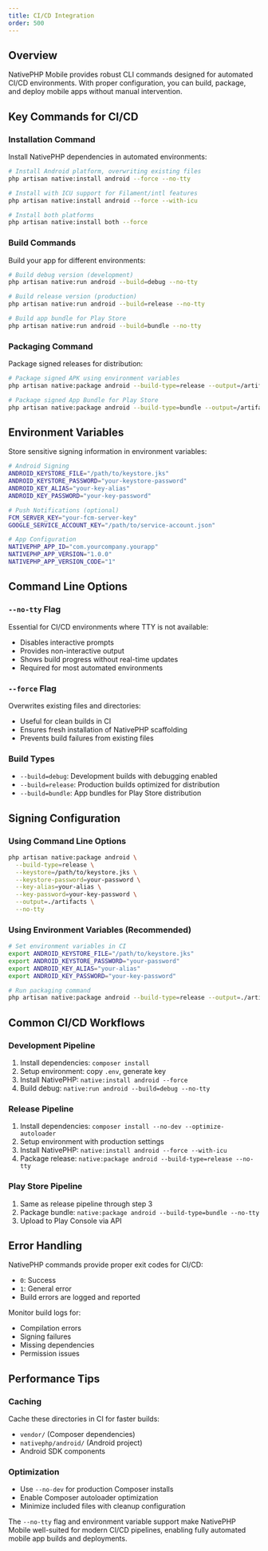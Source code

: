 ```yaml
---
title: CI/CD Integration
order: 500
---
```


## Overview

NativePHP Mobile provides robust CLI commands designed for automated CI/CD environments. With proper configuration, you can build, package, and deploy mobile apps without manual intervention.

## Key Commands for CI/CD

### Installation Command

Install NativePHP dependencies in automated environments:

```bash
# Install Android platform, overwriting existing files
php artisan native:install android --force --no-tty

# Install with ICU support for Filament/intl features
php artisan native:install android --force --with-icu

# Install both platforms
php artisan native:install both --force
```

### Build Commands

Build your app for different environments:

```bash
# Build debug version (development)
php artisan native:run android --build=debug --no-tty

# Build release version (production)
php artisan native:run android --build=release --no-tty

# Build app bundle for Play Store
php artisan native:run android --build=bundle --no-tty
```

### Packaging Command

Package signed releases for distribution:

```bash
# Package signed APK using environment variables
php artisan native:package android --build-type=release --output=/artifacts --no-tty

# Package signed App Bundle for Play Store
php artisan native:package android --build-type=bundle --output=/artifacts --no-tty
```

## Environment Variables

Store sensitive signing information in environment variables:

```bash
# Android Signing
ANDROID_KEYSTORE_FILE="/path/to/keystore.jks"
ANDROID_KEYSTORE_PASSWORD="your-keystore-password"
ANDROID_KEY_ALIAS="your-key-alias"
ANDROID_KEY_PASSWORD="your-key-password"

# Push Notifications (optional)
FCM_SERVER_KEY="your-fcm-server-key"
GOOGLE_SERVICE_ACCOUNT_KEY="/path/to/service-account.json"

# App Configuration
NATIVEPHP_APP_ID="com.yourcompany.yourapp"
NATIVEPHP_APP_VERSION="1.0.0"
NATIVEPHP_APP_VERSION_CODE="1"
```

## Command Line Options

### `--no-tty` Flag
Essential for CI/CD environments where TTY is not available:
- Disables interactive prompts
- Provides non-interactive output
- Shows build progress without real-time updates
- Required for most automated environments

### `--force` Flag
Overwrites existing files and directories:
- Useful for clean builds in CI
- Ensures fresh installation of NativePHP scaffolding
- Prevents build failures from existing files

### Build Types
- `--build=debug`: Development builds with debugging enabled
- `--build=release`: Production builds optimized for distribution
- `--build=bundle`: App bundles for Play Store distribution

## Signing Configuration

### Using Command Line Options
```bash
php artisan native:package android \
  --build-type=release \
  --keystore=/path/to/keystore.jks \
  --keystore-password=your-password \
  --key-alias=your-alias \
  --key-password=your-key-password \
  --output=./artifacts \
  --no-tty
```

### Using Environment Variables (Recommended)
```bash
# Set environment variables in CI
export ANDROID_KEYSTORE_FILE="/path/to/keystore.jks"
export ANDROID_KEYSTORE_PASSWORD="your-password"
export ANDROID_KEY_ALIAS="your-alias"
export ANDROID_KEY_PASSWORD="your-key-password"

# Run packaging command
php artisan native:package android --build-type=release --output=./artifacts --no-tty
```

## Common CI/CD Workflows

### Development Pipeline
1. Install dependencies: `composer install`
2. Setup environment: copy `.env`, generate key
3. Install NativePHP: `native:install android --force`
4. Build debug: `native:run android --build=debug --no-tty`

### Release Pipeline
1. Install dependencies: `composer install --no-dev --optimize-autoloader`
2. Setup environment with production settings
3. Install NativePHP: `native:install android --force --with-icu`
4. Package release: `native:package android --build-type=release --no-tty`

### Play Store Pipeline
1. Same as release pipeline through step 3
2. Package bundle: `native:package android --build-type=bundle --no-tty`
3. Upload to Play Console via API

## Error Handling

NativePHP commands provide proper exit codes for CI/CD:
- `0`: Success
- `1`: General error
- Build errors are logged and reported

Monitor build logs for:
- Compilation errors
- Signing failures
- Missing dependencies
- Permission issues

## Performance Tips

### Caching
Cache these directories in CI for faster builds:
- `vendor/` (Composer dependencies)
- `nativephp/android/` (Android project)
- Android SDK components


### Optimization
- Use `--no-dev` for production Composer installs
- Enable Composer autoloader optimization
- Minimize included files with cleanup configuration

The `--no-tty` flag and environment variable support make NativePHP Mobile well-suited for modern CI/CD pipelines, enabling fully automated mobile app builds and deployments.
